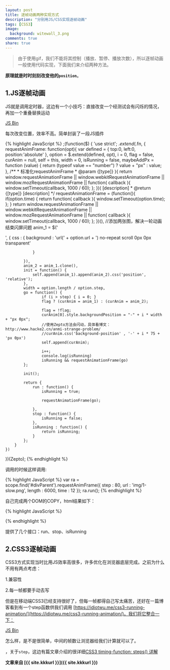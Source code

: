 ```yaml
---
layout: post
title: 逐帧动画两种实现方式
description: "分别用JS/CSS实现逐帧动画"
tags: [CSS3]
image:
  background: witewall_3.png
comments: true
share: true
---
```


>由于使用gif，我们不能将其控制（播放、暂停、播放次数），所以逐帧动画一般使用代码实现，下面我们来介绍两种方法。

**原理就是时时刻刻改变他的`position`**。

<!--more-->

## 1.JS逐帧动画

JS就是调用定时器，这边有一个小技巧：直接改变一个经测试会有闪烁的情况，再加一个重叠替换运动

<a class="jsbin-embed" href="http://jsbin.com/milopu/1/embed?html,css,js,output">JS Bin</a><script src="http://static.jsbin.com/js/embed.js"></script>


每次改变位置，效率不高。简单封装了一段JS插件

{% highlight JavaScript %}
;(function($) {
    'use strict';
    $.extend($.fn, {
        requestAnimFrame: function(opt){
            var defined = {
                top:0,
                left:0,
                position:'absolute'
            },
            option = $.extend(defined, opt),
            i = 0,
            flag = false,
            curAnim = null,
            self = this,
            width = 0,
            isRunning = false,
            maybeAddPx = function (value) {
                return (typeof value == "number") ? value + "px" : value;
            },
            /**
             * 标准化requestAnimFrame
             * @param  {[type]} ){                         return  window.requestAnimationFrame       ||                    window.webkitRequestAnimationFrame ||                    window.mozRequestAnimationFrame    ||                    function( callback ){                    window.setTimeout(callback, 1000 / 60);                    };        })( [description]
             * @return {[type]}     [description]
             */
            requestAnimationFrame = (function(){
                if(option.time) {
                    return  function( callback ){
                            window.setTimeout(option.time);
                        };
                }
                return  window.requestAnimationFrame       ||
                        window.webkitRequestAnimationFrame ||
                        window.mozRequestAnimationFrame    ||
                        function( callback ){
                            window.setTimeout(callback, 1000 / 60);
                        };
            })(),
            //添加两张图，解决一轮动画结束闪屏问题
            anim_1 = $('<div>', {
                css :  {
                     background : 'url(' + option.url + ') no-repeat scroll 0px 0px transparent'
                     
                }

            }),
            anim_2 = anim_1.clone(),
            init = function() {
                self.append(anim_1).append(anim_2).css('position', 'relative');
            },
            width = option.length / option.step,
            go = function() {
                    if (i > step) { i = 0; }
                    flag ? (curAnim = anim_1) : (curAnim = anim_2);

                    flag = !flag;
                    curAnim[0].style.backgroundPosition = "-" + i * width + "px 0px";
                    //使用Zepto方法会闪动，具体看博文：http://www.hacke2.cn/anmi-strange-problem/
                    //curAnim.css('background-position' , '-' + i * 75 + 'px 0px')
                    self.append(curAnim);

                    i++;
                    console.log(isRunning)
                    isRunning && requestAnimationFrame(go)      
            };

            init();

            return {
                run : function() {
                    isRunning = true;

                    requestAnimationFrame(go);

                },
                stop : function() {
                    isRunning = false;
                },
                isRunning : function() {
                    return isRunning;
                }
            };
        }
    })

        
})(Zepto);
{% endhighlight %}

调用的时候这样调用:

{% highlight JavaScript %}
var ra = scope.find('#divParent').requestAnimFrame({
        step : 80,
        url : 'img/1-slow.png',
        length : 6000,
        time : 12
    });
ra.run();
{% endhighlight %}

自己完成两个DOM的COPY，html结果如下：

{% highlight JavaScript %}
<div id="divParent"></div>
{% endhighlight %}

提供了几个接口：run、stop、isRunning

## 2.CSS3逐帧动画

CSS3方式实现当时比用JS效率高很多，许多优化在浏览器底层完成。之前为什么不用有两点考虑：

1.兼容性

2.每一帧都要手动去写

但是在移动端CSS3已经支持很好了，但每一帧都得自己写太痛苦，还好在一篇博客看到有一个step函数供我们调用 [https://idiotwu.me/css3-running-animation/](https://idiotwu.me/css3-running-animation/)。我们将它整合一下：

<a class="jsbin-embed" href="http://jsbin.com/qejavi/4/embed?html,output">JS Bin</a><script src="http://static.jsbin.com/js/embed.js"></script>

怎么样，是不是很简单，中间的帧数让浏览器给我们计算就可以了。

，关于`step`，这边有篇文章介绍的很详细[CSS3 timing-function: steps() 详解](https://idiotwu.me/understanding-css3-timing-function-steps/)



**文章来自 [{{ site.kkkurl }}]({{ site.kkkurl }})**